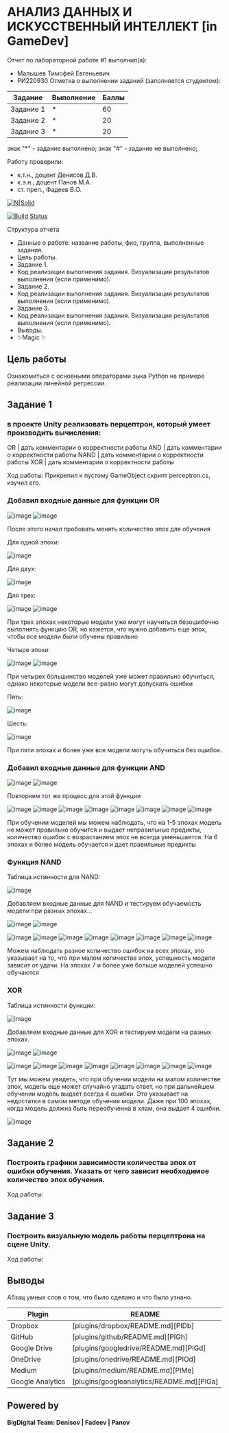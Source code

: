 # АНАЛИЗ ДАННЫХ И ИСКУССТВЕННЫЙ ИНТЕЛЛЕКТ [in GameDev]
Отчет по лабораторной работе #1 выполнил(а):
- Малышев Тимофей Евгеньевич
- РИ220930
Отметка о выполнении заданий (заполняется студентом):

| Задание | Выполнение | Баллы |
| ------ | ------ | ------ |
| Задание 1 | * | 60 |
| Задание 2 | * | 20 |
| Задание 3 | * | 20 |

знак "*" - задание выполнено; знак "#" - задание не выполнено;

Работу проверили:
- к.т.н., доцент Денисов Д.В.
- к.э.н., доцент Панов М.А.
- ст. преп., Фадеев В.О.

[![N|Solid](https://cldup.com/dTxpPi9lDf.thumb.png)](https://nodesource.com/products/nsolid)

[![Build Status](https://travis-ci.org/joemccann/dillinger.svg?branch=master)](https://travis-ci.org/joemccann/dillinger)

Структура отчета

- Данные о работе: название работы, фио, группа, выполненные задания.
- Цель работы.
- Задание 1.
- Код реализации выполнения задания. Визуализация результатов выполнения (если применимо).
- Задание 2.
- Код реализации выполнения задания. Визуализация результатов выполнения (если применимо).
- Задание 3.
- Код реализации выполнения задания. Визуализация результатов выполнения (если применимо).
- Выводы.
- ✨Magic ✨

## Цель работы
Ознакомиться с основными операторами зыка Python на примере реализации линейной регрессии.

## Задание 1
### в проекте Unity реализовать перцептрон, который умеет производить вычисления:
OR | дать комментарии о корректности работы
AND | дать комментарии о корректности работы
NAND | дать комментарии о корректности работы
XOR | дать комментарии о корректности работы

Ход работы:
Прикрепил к пустому GameObject скрипт perceptron.cs, изучил его. 

### Добавил входные данные для функции OR
![image](https://github.com/Slry1/AD/assets/129071869/ddd09606-a659-4eca-b9a5-95e31dcd4497)
![image](https://github.com/Slry1/AD/assets/129071869/d87f7300-799b-4227-b1da-c8d13d99eb2d)

После этого начал пробовать менять количество эпох для обучения

Для одной эпохи:

![image](https://github.com/Slry1/AD/assets/129071869/d3831170-bc55-43fb-93ec-e01cd6d16cd6)

Для двух:

![image](https://github.com/Slry1/AD/assets/129071869/50447eb6-dc51-4981-8867-9bf6ff34f965)

Для трех:

![image](https://github.com/Slry1/AD/assets/129071869/384b40c1-6396-41c0-ade5-0231bbfe1c14)
![image](https://github.com/Slry1/AD/assets/129071869/f45c862a-c3ce-4d2c-813b-8b0276117d63)

При трех эпохах некоторые модели уже могут научиться безошибочно выполнять функцию OR, но кажется, что нужно добавить еще эпох, чтобы все модели были обучены правильно

Четыре эпохи:

![image](https://github.com/Slry1/AD/assets/129071869/c37a3add-5842-4d80-aeba-9e9b21b7f007)
![image](https://github.com/Slry1/AD/assets/129071869/18b319a1-0102-46aa-9a08-dc6dfadf0031)

При четырех большинство моделей уже может правильно обучиться, однако некоторые модели все-равно могут допускать ошибки

Пять:

![image](https://github.com/Slry1/AD/assets/129071869/b1fac503-4d48-478b-9527-f2ff266e2c77)

Шесть:

![image](https://github.com/Slry1/AD/assets/129071869/1ff06acb-f06f-409d-8b23-2dca7d0035b4)

При пяти эпохах и более уже все модели могуть обучиться без ошибок.

### Добавил входные данные для функции AND

![image](https://github.com/Slry1/AD/assets/129071869/3b808f61-1b5c-4455-b297-df4972df3cfd)
![image](https://github.com/Slry1/AD/assets/129071869/0ae700d8-7518-496a-a4dc-38bf9b70002c)

Повторяем тот же процесс для этой функции

![image](https://github.com/Slry1/AD/assets/129071869/c6167a10-b38f-4cd3-b728-94fa25903ac1)
![image](https://github.com/Slry1/AD/assets/129071869/7b36d038-1518-4990-940c-4ce7360a16f7)
![image](https://github.com/Slry1/AD/assets/129071869/7b877f10-f107-4c5f-b85b-ab9912fda557)
![image](https://github.com/Slry1/AD/assets/129071869/811781dc-32c7-4d37-abb0-5e2ea68ab09a)
![image](https://github.com/Slry1/AD/assets/129071869/470a39f9-e24a-46bb-bdb3-d1683167e16b)
![image](https://github.com/Slry1/AD/assets/129071869/ef1e1a27-fb64-4204-b091-0759125364b1)
![image](https://github.com/Slry1/AD/assets/129071869/b8dec21c-a38a-4443-a576-55f74b442ecb)
![image](https://github.com/Slry1/AD/assets/129071869/4f72ffb1-9fd6-4c35-808b-ce2a3ca787cf)

При обучении моделей мы можем наблюдать, что на 1-5 эпохах модель не может правильно обучится и выдает неправильные предикты, количество ошибок с возрастанием эпох не всегда уменьшается. На 6 эпохах и более модель обучается и дает правильные предикты

### Функция NAND
Таблица истинности для NAND:

![image](https://github.com/Slry1/AD/assets/129071869/af7b10f9-2da5-4cfa-bde6-353ae6f36a30)

Добавляем входные данные для NAND и тестируем обучаемость модели при разных эпохах...

![image](https://github.com/Slry1/AD/assets/129071869/eb4ebeb5-7eab-4015-ae02-700da1dc68ee)
![image](https://github.com/Slry1/AD/assets/129071869/edfa3d50-46ed-423c-8a84-9ea4f93ea48a)

![image](https://github.com/Slry1/AD/assets/129071869/476e69a9-2d33-42a7-8247-a67dfdf8ae1a)
![image](https://github.com/Slry1/AD/assets/129071869/f0c5f7f8-bba3-470f-95f2-95962f16704d)
![image](https://github.com/Slry1/AD/assets/129071869/b762965d-5d0c-449f-8122-92d419ba8006)
![image](https://github.com/Slry1/AD/assets/129071869/701eca47-7482-4e9d-824c-dc2e42e369d0)
![image](https://github.com/Slry1/AD/assets/129071869/abac2d86-d656-41e9-9421-d7c3a4ef6243)
![image](https://github.com/Slry1/AD/assets/129071869/c61a1de4-bc6b-4f60-b3d4-dee88fef53b6)
![image](https://github.com/Slry1/AD/assets/129071869/741d92e1-b667-4c55-aa68-d6e65aa03de4)
![image](https://github.com/Slry1/AD/assets/129071869/73e8f63f-71dc-4d95-a0d0-49aa3255265e)

Можем наблюдать разное количество ошибок на всех эпохах, это указывает на то, что при малом количестве эпох, успешность модели зависит от удачи. На эпохах 7 и более уже больше моделей успешно обучаются 

### XOR

Таблица истинности функции:

![image](https://github.com/Slry1/AD/assets/129071869/31c4b3f8-359d-472e-bce5-16739c2cc4c0)

Добавляем входные данные для XOR и тестируем модели на разных эпохах.

![image](https://github.com/Slry1/AD/assets/129071869/07d5828a-cfdf-49f5-9981-d3cc04591eed)
![image](https://github.com/Slry1/AD/assets/129071869/a7b393e1-dbd5-45ff-881e-356930e333cc)

![image](https://github.com/Slry1/AD/assets/129071869/8f97ed5a-2dca-4db5-b3f1-18c5ef20cfad)
![image](https://github.com/Slry1/AD/assets/129071869/0beb2172-b550-435d-b206-ef1c7247fc10)
![image](https://github.com/Slry1/AD/assets/129071869/217147d2-b93a-4124-a5f4-28e50af3a913)
![image](https://github.com/Slry1/AD/assets/129071869/10764266-db6f-4ed6-bb08-e4a6d3e45df0)
![image](https://github.com/Slry1/AD/assets/129071869/40ca9624-79fa-4f62-9218-d4e1a8a249d8)
![image](https://github.com/Slry1/AD/assets/129071869/f981bd4e-2c0f-4331-9c49-9f0a5cfbdf89)
![image](https://github.com/Slry1/AD/assets/129071869/0b01a598-a810-432f-b874-8ea9236cb1f9)
![image](https://github.com/Slry1/AD/assets/129071869/a425d292-8b6e-469c-8a96-c5795037a902)

Тут мы можем увидеть, что при обучении модели на малом количестве эпох, модель еще может случайно угадать ответ, но при дальнейшем обучении модель выдает всегда 4 ошибки. Это указывает на недостатки в самом методе обучения модели. Даже при 100 эпохах, когда модель должна быть переобученна в хлам, она выдает 4 ошибки.

![image](https://github.com/Slry1/AD/assets/129071869/99cfde80-df0c-444f-b499-67543f2e7389)




## Задание 2
### Построить графики зависимости количества эпох от ошибки  обучения. Указать от чего зависит необходимое количество эпох обучения.
Ход работы:


## Задание 3
### Построить визуальную модель работы перцептрона на сцене Unity.

Ход работы:


## Выводы

Абзац умных слов о том, что было сделано и что было узнано.

| Plugin | README |
| ------ | ------ |
| Dropbox | [plugins/dropbox/README.md][PlDb] |
| GitHub | [plugins/github/README.md][PlGh] |
| Google Drive | [plugins/googledrive/README.md][PlGd] |
| OneDrive | [plugins/onedrive/README.md][PlOd] |
| Medium | [plugins/medium/README.md][PlMe] |
| Google Analytics | [plugins/googleanalytics/README.md][PlGa] |

## Powered by

**BigDigital Team: Denisov | Fadeev | Panov**
